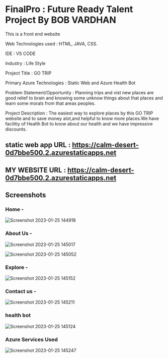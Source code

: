 # FinalPro : Future Ready Talent Project By BOB VARDHAN

This is a front end website

Web Technologies used : HTML, JAVA, CSS.

IDE : VS CODE

Industry : Life Style

Project Title : GO TRIP

Primary Azure Technologies : Static Web and Azure Health Bot

Problem Statement/Opportunity : Planning trips and vist new  places are good relief to brain and knowing some unknow things about that places and learn some morals from that areas peoples.

Project Description : The easiest way to explore places by this GO TRIP website and to save money alot,and helpful to know more places.We have facilitiy of Health Bot to know about our health and we have impressive discounts.

## static web app URL : https://calm-desert-0d7bbe500.2.azurestaticapps.net

## MY WEBSITE URL :  https://calm-desert-0d7bbe500.2.azurestaticapps.net

## Screenshots

### Home -

![Screenshot 2023-01-25 144918](https://user-images.githubusercontent.com/117451627/214526022-9701ee6e-ad7a-4710-8b08-fccb34ae8561.png)

### About Us -

![Screenshot 2023-01-25 145017](https://user-images.githubusercontent.com/117451627/214526145-13f4ef5a-a119-4837-80ec-795df600ae23.png)

![Screenshot 2023-01-25 145052](https://user-images.githubusercontent.com/117451627/214526239-327c11f8-f446-4942-a82b-dde0eb914b06.png)

### Explore  -

![Screenshot 2023-01-25 145152](https://user-images.githubusercontent.com/117451627/214526521-266cb11b-0db3-4496-959e-aff32df2c530.png)

### Contact us -

![Screenshot 2023-01-25 145211](https://user-images.githubusercontent.com/117451627/214526603-98fe80b0-b8af-4c91-88c1-1d7219a94e26.png)

### health bot

![Screenshot 2023-01-25 145124](https://user-images.githubusercontent.com/117451627/214526812-0ad8bd96-1d8b-437e-94d9-4589d79573ca.png)

### Azure Services Used

![Screenshot 2023-01-25 145247](https://user-images.githubusercontent.com/117451627/214527141-9db8dd5b-246b-47df-a034-9c434fa94b39.png)
